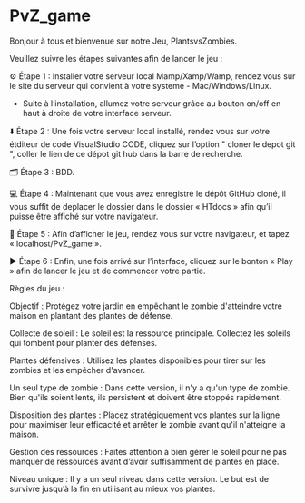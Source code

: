 # PvZ_game

Bonjour à tous et bienvenue sur notre Jeu, PlantsvsZombies.

Veuillez suivre les étapes suivantes afin de lancer le jeu :

⚙️ Étape 1 : Installer votre serveur local Mamp/Xamp/Wamp, rendez vous sur le site du serveur qui convient à votre systeme - Mac/Windows/Linux.

- Suite à l’installation, allumez votre serveur grâce au bouton on/off en haut à droite de votre interface serveur.

⬇️ Étape 2 : Une fois votre serveur local installé, rendez vous sur votre étditeur de code VisualStudio CODE, cliquez sur l’option " cloner le depot git ", coller le lien de ce dépot git hub dans la barre de recherche.

🗂️ Étape 3 : BDD.

💻 Étape 4 : Maintenant que vous avez enregistré le dépôt GitHub cloné, il vous suffit de deplacer le dossier dans le dossier « HTdocs » afin qu’il puisse être affiché sur votre navigateur.

🔎 Étape 5 : Afin d’afficher le jeu, rendez vous sur votre navigateur, et tapez « localhost/PvZ_game ».

▶️ Étape 6 : Enfin, une fois arrivé sur l’interface, cliquez sur le bonton « Play » afin de lancer le jeu et de commencer votre partie.

Règles du jeu :

Objectif : Protégez votre jardin en empêchant le zombie d'atteindre votre maison en plantant des plantes de défense.

Collecte de soleil : Le soleil est la ressource principale. Collectez les soleils qui tombent pour planter des défenses.

Plantes défensives : Utilisez les plantes disponibles pour tirer sur les zombies et les empêcher d'avancer.

Un seul type de zombie : Dans cette version, il n'y a qu'un type de zombie. Bien qu'ils soient lents, ils persistent et doivent être stoppés rapidement.

Disposition des plantes : Placez stratégiquement vos plantes sur la ligne pour maximiser leur efficacité et arrêter le zombie avant qu'il n'atteigne la maison.

Gestion des ressources : Faites attention à bien gérer le soleil pour ne pas manquer de ressources avant d’avoir suffisamment de plantes en place.

Niveau unique : Il y a un seul niveau dans cette version. Le but est de survivre jusqu’à la fin en utilisant au mieux vos plantes.
